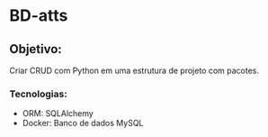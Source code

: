 # BD-atts

## Objetivo:
Criar CRUD com Python em uma estrutura de projeto com pacotes.

### Tecnologias: 
- ORM: SQLAlchemy
- Docker: Banco de dados MySQL

